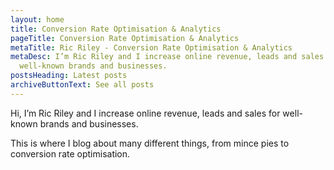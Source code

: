 ```yaml
---
layout: home
title: Conversion Rate Optimisation & Analytics
pageTitle: Conversion Rate Optimisation & Analytics
metaTitle: Ric Riley - Conversion Rate Optimisation & Analytics
metaDesc: I’m Ric Riley and I increase online revenue, leads and sales for
  well-known brands and businesses.
postsHeading: Latest posts
archiveButtonText: See all posts
---
```

Hi, I’m Ric Riley and I increase online revenue, leads and sales for well-known brands and businesses.

This is where I blog about many different things, from mince pies to conversion rate optimisation.